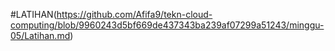 #LATIHAN(https://github.com/Afifa9/tekn-cloud-computing/blob/9960243d5bf669de437343ba239af07299a51243/minggu-05/Latihan.md)

